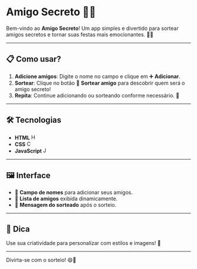 # Amigo Secreto 🎉🎁  

Bem-vindo ao **Amigo Secreto**! Um app simples e divertido para sortear amigos secretos e tornar suas festas mais emocionantes. 🥳✨  

---

## 📋 Como usar?  
1. **Adicione amigos**: Digite o nome no campo e clique em ➕ **Adicionar**.  
2. **Sortear**: Clique no botão 🎲 **Sortear amigo** para descobrir quem será o amigo secreto!  
3. **Repita**: Continue adicionando ou sorteando conforme necessário. 🎉  

---

## 🛠️ Tecnologias  
- **HTML** <img src="https://cdn.jsdelivr.net/gh/devicons/devicon/icons/html5/html5-original.svg" alt="HTML Logo" width="15px" height="15px">  
- **CSS** <img src="https://cdn.jsdelivr.net/gh/devicons/devicon/icons/css3/css3-original.svg" alt="CSS Logo" width="15px" height="15px">  
- **JavaScript** <img src="https://cdn.jsdelivr.net/gh/devicons/devicon/icons/javascript/javascript-original.svg" alt="JavaScript Logo" width="15px" height="15px">  

---

## 🖼️ Interface  
- 🔹 **Campo de nomes** para adicionar seus amigos.  
- 🔹 **Lista de amigos** exibida dinamicamente.  
- 🔹 **Mensagem do sorteado** após o sorteio.  

---

## 🌟 Dica  
Use sua criatividade para personalizar com estilos e imagens! 🎨  

---

Divirta-se com o sorteio! 😄🎁
